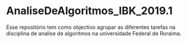 # AnaliseDeAlgoritmos_IBK_2019.1
Esse repositório tem como objectivo agrupar as diferentes tarefas na disciplina de analise de algoritmos na universidade Federal de Roraima.
